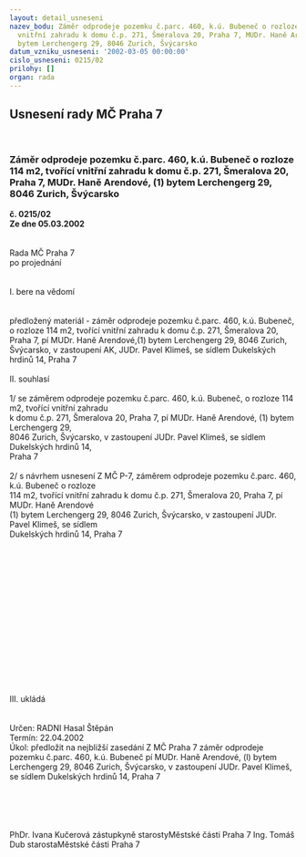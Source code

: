 ```yaml
---
layout: detail_usneseni
nazev_bodu: Záměr odprodeje pozemku č.parc. 460, k.ú. Bubeneč o rozloze 114 m2, tvořící
  vnitřní zahradu k domu č.p. 271, Šmeralova 20, Praha 7, MUDr. Haně Arendové, (1)
  bytem Lerchengerg 29, 8046 Zurich, Švýcarsko
datum_vzniku_usneseni: '2002-03-05 00:00:00'
cislo_usneseni: 0215/02
prilohy: []
organ: rada
---
```

<div id="ucUsn_pList" class="usn">
	<span><h2>Usnesení rady MČ Praha 7 </h2>
<br></span><div class="standBody">
<span><h3>Záměr odprodeje pozemku č.parc. 460, k.ú. Bubeneč o rozloze 114 m2, tvořící vnitřní zahradu k domu č.p. 271, Šmeralova 20, Praha 7, MUDr. Haně Arendové, (1) bytem Lerchengerg 29, 8046 Zurich, Švýcarsko</h3></span><div class="center">
		<strong>č. 0215/02</strong><br>
	</div>
<div class="center">
		<strong>Ze dne 05.03.2002</strong><br><br>
	</div>
<br>Rada MČ Praha 7<br>po projednání<br><br><br>I.	bere na vědomí<br><br> <br>předložený materiál - záměr odprodeje pozemku č.parc. 460, k.ú. Bubeneč, o rozloze 114 m2, tvořící vnitřní zahradu k domu č.p. 271, Šmeralova 20, Praha 7, pí MUDr. Haně Arendové,(1) bytem Lerchengerg 29, 8046 Zurich, Švýcarsko, v zastoupení AK, JUDr. Pavel Klimeš, se sídlem Dukelských hrdinů 14, Praha 7<br><br>II.	souhlasí <br><br>1/ se záměrem odprodeje pozemku č.parc. 460, k.ú. Bubeneč, o rozloze 114 m2, tvořící vnitřní zahradu <br>     k domu č.p. 271, Šmeralova 20, Praha 7, pí MUDr. Haně Arendové, (1) bytem Lerchengerg 29, <br>     8046 Zurich, Švýcarsko, v zastoupení JUDr. Pavel Klimeš, se sídlem Dukelských hrdinů 14, <br>     Praha 7<br><br>2/  s návrhem usnesení Z MČ P-7, záměrem odprodeje pozemku č.parc. 460, k.ú. Bubeneč o rozloze <br>     114 m2, tvořící vnitřní zahradu k domu č.p. 271, Šmeralova 20, Praha 7, pí MUDr. Haně Arendové <br>     (1)  bytem Lerchengerg 29, 8046 Zurich, Švýcarsko, v zastoupení JUDr. Pavel Klimeš, se sídlem <br>     Dukelských hrdinů 14, Praha 7<br><br><br><br><br><br><br><br><br><br><br><br><br><br><br><br><br>III.	ukládá <br><br> <br>Určen:	RADNI Hasal Štěpán<br>Termín: 22.04.2002<br>Úkol:	předložit na nejbližší zasedání Z MČ Praha 7 záměr odprodeje pozemku č.parc. 460, k.ú. Bubeneč pí MUDr. Haně Arendové, (l) bytem Lerchengerg 29, 8046 Zurich, Švýcarsko, v zastoupení JUDr. Pavel Klimeš, se sídlem Dukelských hrdinů 14, Praha 7<br> <br><br><br> <br>	<br>PhDr. Ivana Kučerová zástupkyně starostyMěstské části Praha 7	Ing. Tomáš Dub starostaMěstské části Praha 7<br>	<br><br>
</div>
</div>